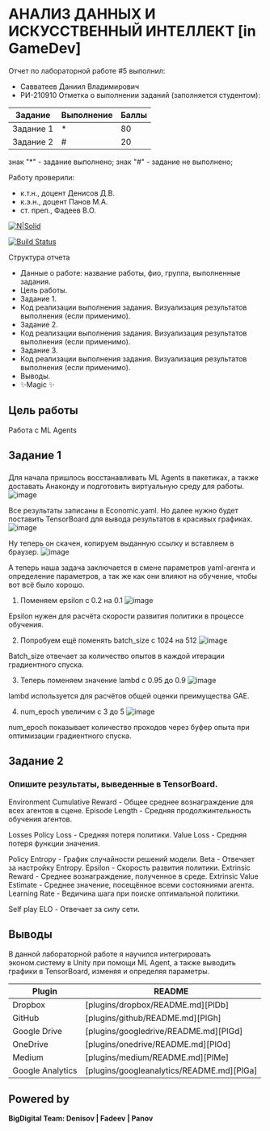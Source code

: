 # АНАЛИЗ ДАННЫХ И ИСКУССТВЕННЫЙ ИНТЕЛЛЕКТ [in GameDev]
Отчет по лабораторной работе #5 выполнил:
- Савватеев Даниил Владимирович
- РИ-210910
Отметка о выполнении заданий (заполняется студентом):

| Задание | Выполнение | Баллы |
| ------ | ------ | ------ |
| Задание 1 | * | 80 |
| Задание 2 | # | 20 |

знак "*" - задание выполнено; знак "#" - задание не выполнено;

Работу проверили:
- к.т.н., доцент Денисов Д.В.
- к.э.н., доцент Панов М.А.
- ст. преп., Фадеев В.О.

[![N|Solid](https://cldup.com/dTxpPi9lDf.thumb.png)](https://nodesource.com/products/nsolid)

[![Build Status](https://travis-ci.org/joemccann/dillinger.svg?branch=master)](https://travis-ci.org/joemccann/dillinger)

Структура отчета

- Данные о работе: название работы, фио, группа, выполненные задания.
- Цель работы.
- Задание 1.
- Код реализации выполнения задания. Визуализация результатов выполнения (если применимо).
- Задание 2.
- Код реализации выполнения задания. Визуализация результатов выполнения (если применимо).
- Задание 3.
- Код реализации выполнения задания. Визуализация результатов выполнения (если применимо).
- Выводы.
- ✨Magic ✨

## Цель работы
Работа с ML Agents

## Задание 1
### 
Для начала пришлось восстанавливать ML Agents в пакетиках, а также доставать Анаконду и подготовить виртуальную среду для работы.
![image](https://user-images.githubusercontent.com/104576932/205335472-ad832cb1-8396-4fcf-94b8-3d0405a40a0d.png)

Все результаты записаны в Economic.yaml. Но далее нужно будет поставить TensorBoard для вывода результатов в красивых графиках. 
![image](https://user-images.githubusercontent.com/104576932/205338484-066206cd-2a2f-47f9-a1fd-44dccf6048c3.png)

Ну теперь он скачен, копируем выданную ссылку и вставляем в браузер. 
![image](https://user-images.githubusercontent.com/104576932/205350362-a703ad07-78bc-498b-8589-7d270faaf91e.png)


А теперь наша задача заключается в смене параметров yaml-агента и определение параметров, а так же как они влияют на обучение, чтобы вот всё было хорошо.

1) Поменяем epsilon с 0.2 на 0.1
![image](https://user-images.githubusercontent.com/104576932/205353561-97f504ea-255b-4c36-9662-3348b29fa32b.png)

Epsilon нужен для расчёта скорости развития политики в процессе обучения.

2) Попробуем ещё поменять batch_size с 1024 на 512
![image](https://user-images.githubusercontent.com/104576932/205354096-f1838620-7e00-4917-9479-d030878a8b2d.png)

Batch_size отвечает за количество опытов в каждой итерации градиентного спуска.

3) Теперь поменяем значение lambd с 0.95 до 0.9 
![image](https://user-images.githubusercontent.com/104576932/205354616-39790290-9351-4054-8935-a5e63e8b6010.png)

lambd используется для расчётов общей оценки преимущества GAE.

4) num_epoch увеличим с 3 до 5
![image](https://user-images.githubusercontent.com/104576932/205355157-a9e4ae76-df67-4d3c-aa75-3b4457a9607c.png)


num_epoch показывает количество проходов через буфер опыта при оптимизации градиентного спуска.


## Задание 2
### Опишите результаты, выведенные в TensorBoard.

Environment
  Cumulative Reward - Общее среднее вознаграждение для всех агентов в сцене.
  Episode Length - Средняя продолжинтельность обучения агентов.

Losses
  Policy Loss - Средняя потеря политики.
  Value Loss - Средняя потеря функции значения.

Policy
  Entropy - График случайности решений модели.
  Beta - Отвечает за настройку Entropy.
  Epsilon - Скорость развития политики.
  Extrinsic Reward - Среднее вознаграждение, полученное в среде.
  Extrinsic Value Estimate - Среднее значение, посещённое всеми состояниями агента.
  Learning Rate - Ведичина шага при поиске оптимальной политики.

Self play
  ELO - Отвечает за силу сети.

## Выводы
В данной лабораторной работе я научился интегрировать эконом.систему в Unity при помощи ML Agent, а также выводить графики в TensorBoard, изменяя и определяя параметры.

| Plugin | README |
| ------ | ------ |
| Dropbox | [plugins/dropbox/README.md][PlDb] |
| GitHub | [plugins/github/README.md][PlGh] |
| Google Drive | [plugins/googledrive/README.md][PlGd] |
| OneDrive | [plugins/onedrive/README.md][PlOd] |
| Medium | [plugins/medium/README.md][PlMe] |
| Google Analytics | [plugins/googleanalytics/README.md][PlGa] |

## Powered by

**BigDigital Team: Denisov | Fadeev | Panov**
